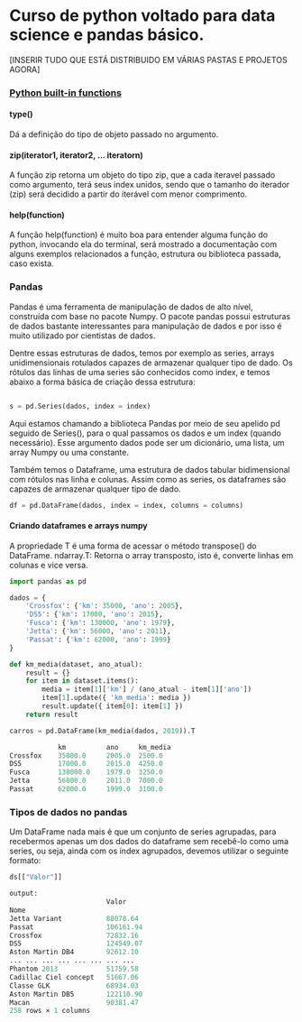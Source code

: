 # Curso de python voltado para data science e pandas básico.

[INSERIR TUDO QUE ESTÁ DISTRIBUIDO EM VÁRIAS PASTAS E PROJETOS AGORA]

### [Python built-in functions](https://docs.python.org/3.6/library/functions.html)

#### type()

Dá a definição do tipo de objeto passado no argumento.

#### zip(iterator1, iterator2, ... iteratorn)

A função zip retorna um objeto do tipo zip, que a cada iteravel passado como argumento, terá seus index unidos, sendo que o tamanho do iterador (zip) será decidido a partir do iterável com menor comprimento.

#### help(function)
A função help(function) é muito boa para entender alguma função do python, invocando ela do terminal, será mostrado a documentação com alguns exemplos relacionados a função, estrutura ou biblioteca passada, caso exista.

### Pandas

Pandas é uma ferramenta de manipulação de dados de alto nível, construída com base no pacote Numpy. O pacote pandas possui estruturas de dados bastante interessantes para manipulação de dados e por isso é muito utilizado por cientistas de dados.

Dentre essas estruturas de dados, temos por exemplo as series, arrays unidimensionais rotulados capazes de armazenar qualquer tipo de dado. Os rótulos das linhas de uma series são conhecidos como index, e temos abaixo a forma básica de criação dessa estrutura:

```python

```

```python
s = pd.Series(dados, index = index)
```

Aqui estamos chamando a biblioteca Pandas por meio de seu apelido pd seguido de Series(), para o qual passamos os dados e um index (quando necessário). Esse argumento dados pode ser um dicionário, uma lista, um array Numpy ou uma constante.

Também temos o Dataframe, uma estrutura de dados tabular bidimensional com rótulos nas linha e colunas. Assim como as series, os dataframes são capazes de armazenar qualquer tipo de dado.

```python
df = pd.DataFrame(dados, index = index, columns = columns)
```

#### Criando dataframes e arrays numpy

A propriedade T é uma forma de acessar o método transpose() do DataFrame.
ndarray.T: Retorna o array transposto, isto é, converte linhas em colunas e vice versa.

```python
import pandas as pd

dados = {
    'Crossfox': {'km': 35000, 'ano': 2005}, 
    'DS5': {'km': 17000, 'ano': 2015}, 
    'Fusca': {'km': 130000, 'ano': 1979}, 
    'Jetta': {'km': 56000, 'ano': 2011}, 
    'Passat': {'km': 62000, 'ano': 1999}
}

def km_media(dataset, ano_atual):
    result = {}
    for item in dataset.items():
        media = item[1]['km'] / (ano_atual - item[1]['ano'])
        item[1].update({ 'km_media': media })
        result.update({ item[0]: item[1] })
    return result

carros = pd.DataFrame(km_media(dados, 2019)).T

            km          ano     km_media
Crossfox    35000.0     2005.0  2500.0
DS5         17000.0     2015.0  4250.0
Fusca       130000.0    1979.0  3250.0
Jetta       56000.0     2011.0  7000.0
Passat      62000.0     1999.0  3100.0
```

### Tipos de dados no pandas

Um DataFrame nada mais é que um conjunto de series agrupadas, para recebermos apenas um dos dados do dataframe sem recebê-lo como uma series, ou seja, ainda com os index agrupados, devemos utilizar o seguinte formato:


```python
ds[["Valor"]]

output:
                        Valor
Nome
Jetta Variant           88078.64
Passat                  106161.94
Crossfox                72832.16
DS5                     124549.07
Aston Martin DB4        92612.10
... ... ... ... ... ... ... ... 
Phantom 2013            51759.58
Cadillac Ciel concept   51667.06
Classe GLK              68934.03
Aston Martin DB5        122110.90
Macan                   90381.47
258 rows × 1 columns
```
